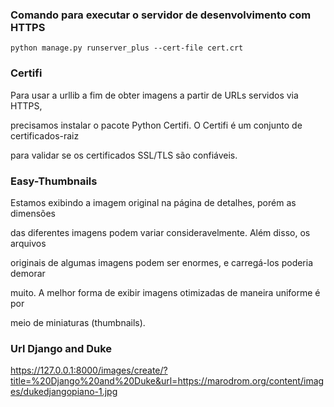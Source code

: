 ### Comando para executar o servidor de desenvolvimento com HTTPS

```
python manage.py runserver_plus --cert-file cert.crt
```

### Certifi

Para usar a urllib a fim de obter imagens a partir de URLs servidos via HTTPS,

precisamos instalar o pacote Python Certifi. O Certifi é um conjunto de certificados-raiz

para validar se os certificados SSL/TLS são confiáveis.

### Easy-Thumbnails

Estamos exibindo a imagem original na página de detalhes, porém as dimensões

das diferentes imagens podem variar consideravelmente. Além disso, os arquivos

originais de algumas imagens podem ser enormes, e carregá-los poderia demorar

muito. A melhor forma de exibir imagens otimizadas de maneira uniforme é por

meio de miniaturas (thumbnails).

### Url Django and Duke

https://127.0.0.1:8000/images/create/?title=%20Django%20and%20Duke&url=https://marodrom.org/content/images/dukedjangopiano-1.jpg